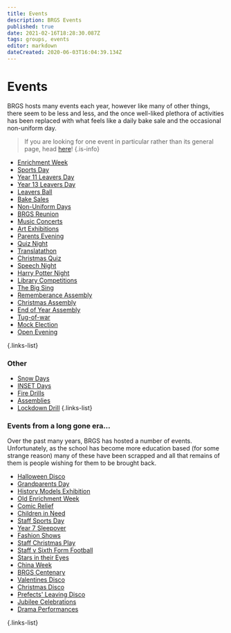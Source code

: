 ```yaml
---
title: Events
description: BRGS Events
published: true
date: 2021-02-16T18:28:30.087Z
tags: groups, events
editor: markdown
dateCreated: 2020-06-03T16:04:39.134Z
---
```


# Events
BRGS hosts many events each year, however like many of other things, there seem to be less and less, and the once well-liked plethora of activities has been replaced with what feels like a daily bake sale and the occasional non-uniform day.
> If you are looking for one event in particular rather than its general page, head [here](/other/year-events)!
{.is-info}


- [Enrichment Week](/groups/events/enrichment-week)
- [Sports Day](/groups/events/sports-day)
- [Year 11 Leavers Day](/groups/events/yr-11-leavers-day)
- [Year 13 Leavers Day](/groups/events/yr-13-leavers-day)
- [Leavers Ball](/groups/events/leavers-ball)
- [Bake Sales](/groups/events/bake-sales)
- [Non-Uniform Days](/groups/events/non-uniform-days)
- [BRGS Reunion](/groups/events/brgs-reunion)
- [Music Concerts](/groups/events/music-concerts)
- [Art Exhibitions](/groups/events/art-exhibitions)
- [Parents Evening](/groups/events/parents-evening)
- [Quiz Night](/groups/events/quiz-night)
- [Translatathon](/groups/events/translatathon)
- [Christmas Quiz](/groups/events/christmas-quiz)
- [Speech Night](/groups/events/speech-night)
- [Harry Potter Night](/other/year-events/2018-19/harry-potter-night)
- [Library Competitions](/groups/events/library-competitions)
- [The Big Sing](/groups/events/the-big-sing)
- [Rememberance Assembly](/groups/events/rememberance-assembly)
- [Christmas Assembly](/groups/events/christmas-assembly)
- [End of Year Assembly](/groups/events/end-of-year-assembly)
- [Tug-of-war](/groups/events/tug-of-war)
- [Mock Election](/groups/events/mock-election)
- [Open Evening](/groups/events/open-evening)

{.links-list}

### Other
- [Snow Days](/groups/events/snow-days)
- [INSET Days](/groups/events/inset-days)
- [Fire Drills](/groups/events/fire-drills)
- [Assemblies](/groups/events/assemblies)
- [Lockdown Drill](/groups/events/lockdown-drill)
{.links-list}
### Events from a long gone era...
Over the past many years, BRGS has hosted a number of events. Unfortunately, as the school has become more education based (for some strange reason) many of these have been scrapped and all that remains of them is people wishing for them to be brought back.
- [Halloween Disco](/groups/events/halloween-disco)
- [Grandparents Day](/groups/events/grandparents-day)
- [History Models Exhibition](groups/events/history-models-exhibition)
- [Old Enrichment Week](/groups/events/old-enrichment-week)
- [Comic Relief](/groups/events/comic-relief)
- [Children in Need](/groups/events/children-in-need)
- [Staff Sports Day](groups/events/staff-sports-day)
- [Year 7 Sleepover](/groups/events/year-7-sleepover)
- [Fashion Shows](/groups/events/fashion-shows)
- [Staff Christmas Play](/groups/events/staff-christmas-play)
- [Staff v Sixth Form Football](/groups/events/staff-v-sixth-form-football)
- [Stars in their Eyes](/groups/events/stars-in-their-eyes)
- [China Week](/groups/events/china-week)
- [BRGS Centenary](/groups/events/brgs-centenary)
- [Valentines Disco](/groups/events/valentines-disco)
- [Christmas Disco](/groups/events/christmas-disco)
- [Prefects' Leaving Disco](/groups/events/prefects-leaving-disco)
- [Jubilee Celebrations](/groups/events/jubilee-celebrations)
- [Drama Performances](/groups/events/drama-performances)

{.links-list}